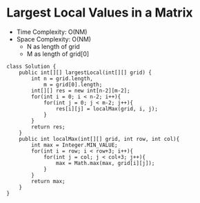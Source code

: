 # Largest Local Values in a Matrix

- Time Complexity: O(NM)
- Space Complexity: O(NM)
  - N as length of grid
  - M as length of grid[0]

```
class Solution {
    public int[][] largestLocal(int[][] grid) {
        int n = grid.length,
            m = grid[0].length;
        int[][] res = new int[n-2][m-2];
        for(int i = 0; i < n-2; i++){
            for(int j = 0; j < m-2; j++){
                res[i][j] = localMax(grid, i, j);
            }
        }
        return res;
    }
    public int localMax(int[][] grid, int row, int col){
        int max = Integer.MIN_VALUE;
        for(int i = row; i < row+3; i++){
            for(int j = col; j < col+3; j++){
                max = Math.max(max, grid[i][j]);
            }
        }
        return max;
    }
}
```
